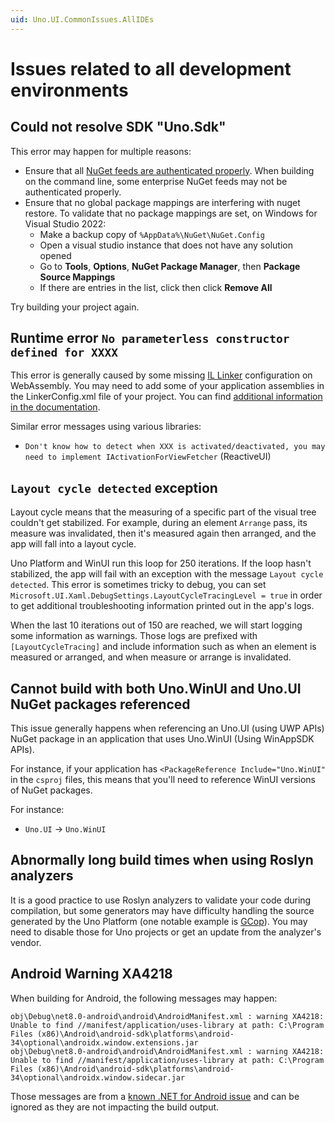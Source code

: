 ```yaml
---
uid: Uno.UI.CommonIssues.AllIDEs
---
```


# Issues related to all development environments

## Could not resolve SDK "Uno.Sdk"

This error may happen for multiple reasons:

- Ensure that all [NuGet feeds are authenticated properly](https://learn.microsoft.com/nuget/consume-packages/consuming-packages-authenticated-feeds). When building on the command line, some enterprise NuGet feeds may not be authenticated properly.
- Ensure that no global package mappings are interfering with nuget restore. To validate that no package mappings are set, on Windows for Visual Studio 2022:
  - Make a backup copy of `%AppData%\NuGet\NuGet.Config`
  - Open a visual studio instance that does not have any solution opened
  - Go to **Tools**, **Options**, **NuGet Package Manager**, then **Package Source Mappings**
  - If there are entries in the list, click then click **Remove All**

Try building your project again.

## Runtime error `No parameterless constructor defined for XXXX`

This error is generally caused by some missing [IL Linker](https://github.com/mono/linker/tree/master/docs) configuration on WebAssembly. You may need to add some of your application assemblies in the LinkerConfig.xml file of your project. You can find [additional information in the documentation](features/using-il-linker-webassembly.md).

Similar error messages using various libraries:

- `Don't know how to detect when XXX is activated/deactivated, you may need to implement IActivationForViewFetcher` (ReactiveUI)

## `Layout cycle detected` exception

Layout cycle means that the measuring of a specific part of the visual tree couldn't get stabilized. For example, during an element `Arrange` pass, its measure was invalidated, then it's measured again then arranged, and the app will fall into a layout cycle. 

Uno Platform and WinUI run this loop for 250 iterations. If the loop hasn't stabilized, the app will fail with an exception with the message `Layout cycle detected`. This error is sometimes tricky to debug, you can set `Microsoft.UI.Xaml.DebugSettings.LayoutCycleTracingLevel = true` in order to get additional troubleshooting information printed out in the app's logs.

When the last 10 iterations out of 150 are reached, we will start logging some information as warnings. Those logs are prefixed with `[LayoutCycleTracing]` and include information such as when an element is measured or arranged, and when measure or arrange is invalidated.

## Cannot build with both Uno.WinUI and Uno.UI NuGet packages referenced

This issue generally happens when referencing an Uno.UI (using UWP APIs) NuGet package in an application that uses Uno.WinUI (Using WinAppSDK APIs).

For instance, if your application has `<PackageReference Include="Uno.WinUI"` in the `csproj` files, this means that you'll need to reference WinUI versions of NuGet packages.

For instance:

- `Uno.UI` -> `Uno.WinUI`

## Abnormally long build times when using Roslyn analyzers

It is a good practice to use Roslyn analyzers to validate your code during compilation, but some generators may have difficulty handling the source generated by the Uno Platform (one notable example is [GCop](https://github.com/Geeksltd/GCop)). You may need to disable those for Uno projects or get an update from the analyzer's vendor.

## Android Warning XA4218

When building for Android, the following messages may happen:

```text
obj\Debug\net8.0-android\android\AndroidManifest.xml : warning XA4218: Unable to find //manifest/application/uses-library at path: C:\Program Files (x86)\Android\android-sdk\platforms\android-34\optional\androidx.window.extensions.jar
obj\Debug\net8.0-android\android\AndroidManifest.xml : warning XA4218: Unable to find //manifest/application/uses-library at path: C:\Program Files (x86)\Android\android-sdk\platforms\android-34\optional\androidx.window.sidecar.jar
```

Those messages are from a [known .NET for Android issue](https://github.com/xamarin/xamarin-android/issues/6809) and can be ignored as they are not impacting the build output.
